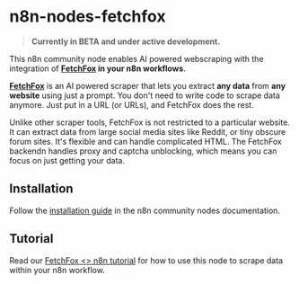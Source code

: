 # n8n-nodes-fetchfox

> **Currently in BETA and under active development.**

This n8n community node enables AI powered webscraping with the integration of **[FetchFox](https://fetchfox.ai?r=n8n) in your n8n workflows**. 

**[FetchFox](https://fetchfox.ai?r=n8n)** is an AI powered scraper that lets you extract **any data** from **any website** using just a prompt. You don't need to write code to scrape data anymore. Just put in a URL (or URLs), and FetchFox does the rest.

Unlike other scraper tools, FetchFox is not restricted to a particular website. It can extract data from large social media sites like Reddit, or tiny obscure forum sites. It's flexible and can handle complicated HTML. The FetchFox backendn handles proxy and captcha unblocking, which means you can focus on just getting your data.

## Installation

Follow the [installation guide](https://docs.n8n.io/integrations/community-nodes/installation/) in the n8n community nodes documentation.

## Tutorial

Read our [FetchFox <> n8n tutorial](https://docs.fetchfox.ai/n8n) for how to use this node to scrape data within your n8n workflow.
